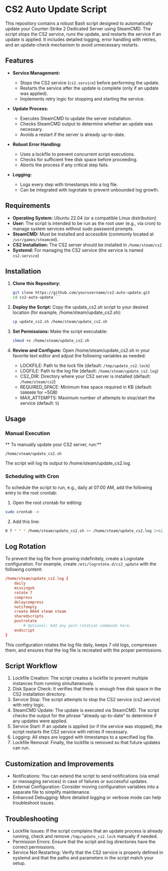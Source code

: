 # CS2 Auto Update Script
This repository contains a robust Bash script designed to automatically update your Counter-Strike 2 Dedicated Server using SteamCMD. The script stops the CS2 service, runs the update, and restarts the service if an update is applied. It includes detailed logging, error handling with retries, and an update-check mechanism to avoid unnecessary restarts.

## Features

- **Service Management:**  
  - Stops the CS2 service (`cs2.service`) before performing the update.
  - Restarts the service after the update is complete (only if an update was applied).
  - Implements retry logic for stopping and starting the service.

- **Update Process:**  
  - Executes SteamCMD to update the server installation.
  - Checks SteamCMD output to determine whether an update was necessary.
  - Avoids a restart if the server is already up-to-date.

- **Robust Error Handling:**  
  - Uses a lockfile to prevent concurrent script executions.
  - Checks for sufficient free disk space before proceeding.
  - Aborts the process if any critical step fails.

- **Logging:**  
  - Logs every step with timestamps into a log file.
  - Can be integrated with logrotate to prevent unbounded log growth.

## Requirements

- **Operating System:** Ubuntu 22.04 (or a compatible Linux distribution)
- **User:** The script is intended to be run as the root user (e.g., via cron) to manage system services without sudo password prompts.
- **SteamCMD:** Must be installed and accessible (commonly located at `/usr/games/steamcmd`).
- **CS2 Installation:** The CS2 server should be installed in `/home/steam/cs2`
- **Systemd:** For managing the CS2 service (the service is named `cs2.service`)

## Installation

1. **Clone this Repository:**

   ```bash
   git clone https://github.com/yourusername/cs2-auto-update.git
   cd cs2-auto-update´´´
   ```
2. **Deploy the Script:**
   Copy the update_cs2.sh script to your desired location (for example, /home/steam/update_cs2.sh):
   ```bash
   cp update_cs2.sh /home/steam/update_cs2.sh
   ```
3. **Set Permissions:**
   Make the script executable:
   ```bash
   chmod +x /home/steam/update_cs2.sh
   ```
4. **Review and Configure:**
   Open /home/steam/update_cs2.sh in your favorite text editor and adjust the following variables as needed:
    - LOCKFILE: Path to the lock file (default: `/tmp/update_cs2.lock`)
    - LOGFILE: Path to the log file (default: `/home/steam/update_cs2.log`)
    - CS2_DIR: Directory where your CS2 server is installed (default: `/home/steam/cs2`)
    - REQUIRED_SPACE: Minimum free space required in KB (default: `5000000` for ~5GB)
    - MAX_ATTEMPTS: Maximum number of attempts to stop/start the service (default: `5`)

## Usage

### Manual Execution
** To manually update your CS2 server, run:**
  ```bash
  /home/steam/update_cs2.sh
  ```
The script will log its output to /home/steam/update_cs2.log.

### Scheduling with Cron
To schedule the script to run, e.g., daily at 07:00 AM, add the following entry to the root crontab:
  1. Open the root crontab for editing:
  ```bash
  sudo crontab -e
  ```
  2. Add this line:
  ```bash
  0 7 * * * /home/steam/update_cs2.sh >> /home/steam/update_cs2.log 2>&1
  ```

## Log Rotation
To prevent the log file from growing indefinitely, create a Logrotate configuration. For example, create `/etc/logrotate.d/cs2_update` with the following content:
```conf
/home/steam/update_cs2.log {
    daily
    missingok
    rotate 7
    compress
    delaycompress
    notifempty
    create 0644 steam steam
    sharedscripts
    postrotate
        # Optional: Add any post-rotation commands here.
    endscript
}
```
This configuration rotates the log file daily, keeps 7 old logs, compresses them, and ensures that the log file is recreated with the proper permissions.

## Script Workflow
1. Lockfile Creation:
   The script creates a lockfile to prevent multiple instances from running simultaneously.
2. Disk Space Check:
   It verifies that there is enough free disk space in the CS2 installation directory.
3. Service Stop:
   The script attempts to stop the CS2 service (cs2.service) with retry logic.
4. SteamCMD Update:
   The update is executed via SteamCMD. The script checks the output for the phrase "already up-to-date" to determine if any updates were applied.
5. Service Start:
   If an update is applied (or if the service was stopped), the script restarts the CS2 service with retries if necessary.
6. Logging:
   All steps are logged with timestamps to a specified log file.
7. Lockfile Removal:
   Finally, the lockfile is removed so that future updates can run.

## Customization and Improvements
- Notifications:
  You can extend the script to send notifications (via email or messaging services) in case of failures or successful updates.
- External Configuration:
  Consider moving configuration variables into a separate file to simplify maintenance.
- Enhanced Debugging:
  More detailed logging or verbose mode can help troubleshoot issues.

## Troubleshooting
- Lockfile Issues:
  If the script complains that an update process is already running, check and remove `/tmp/update_cs2.lock` manually if needed.
- Permission Errors:
  Ensure that the script and log directories have the correct permissions.
- Service Not Restarting:
  Verify that the CS2 service is properly defined in systemd and that the paths and parameters in the script match your setup.
